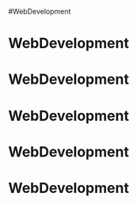 #WebDevelopment
# WebDevelopment
# WebDevelopment
# WebDevelopment
# WebDevelopment
# WebDevelopment
